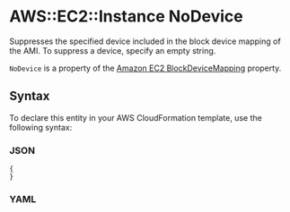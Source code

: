 # AWS::EC2::Instance NoDevice<a name="aws-properties-ec2-instance-nodevice"></a>

Suppresses the specified device included in the block device mapping of the AMI\. To suppress a device, specify an empty string\.

 `NoDevice` is a property of the [ Amazon EC2 BlockDeviceMapping](https://docs.aws.amazon.com/AWSCloudFormation/latest/UserGuide/aws-properties-ec2-blockdev-mapping.html) property\.

## Syntax<a name="aws-properties-ec2-instance-nodevice-syntax"></a>

To declare this entity in your AWS CloudFormation template, use the following syntax:

### JSON<a name="aws-properties-ec2-instance-nodevice-syntax.json"></a>

```
{
}
```

### YAML<a name="aws-properties-ec2-instance-nodevice-syntax.yaml"></a>

```
```
